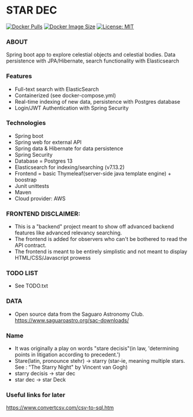 
# STAR DEC
[![Docker Pulls](https://img.shields.io/docker/pulls/bradleypelton/starfirst)](https://hub.docker.com/repository/docker/bradleypelton/starfirst/general)
[![Docker Image Size](https://img.shields.io/docker/image-size/bradleypelton/starfirst?sort=date)](https://hub.docker.com/repository/docker/bradleypelton/starfirst/general)
[![License: MIT](https://img.shields.io/badge/License-MIT-yellow.svg)](https://opensource.org/licenses/MIT)


### ABOUT
Spring boot app to explore celestial objects and celestial bodies. Data persistence with JPA/Hibernate, search functionality with Elasticsearch

### Features
- Full-text search with ElasticSearch
- Containerized (see docker-compose.yml)
- Real-time indexing of new data, persistence with Postgres database
- Login/JWT Authentication with Spring Security

### Technologies
- Spring boot
- Spring web for external API
- Spring data & Hibernate for data persistence
- Spring Security
- Database = Postgres 13
- Elasticsearch for indexing/searching  (v7.13.2)
- Frontend = basic Thymeleaf(server-side java template engine) + boostrap
- Junit unittests
- Maven
- Cloud provider: AWS


### FRONTEND DISCLAIMER:
- This is a "backend" project meant to show off advanced backend features like advanced relevancy searching.
- The frontend is added for observers who can't be bothered to read the API contract.
- The frontend is meant to be entirely simplistic and not meant to display HTML/CSS/Javascript prowess

### TODO LIST
- See TODO.txt


### DATA
- Open source data from the Saguaro Astronomy Club. https://www.saguaroastro.org/sac-downloads/


### Name
- It was originally a play on words "stare decisis"(in law, 'determining points in litigation according to precedent.')
- Stare(latin, pronounce stehr) -> starry (star-ie, meaning multiple stars. See : "The Starry Night" by Vincent van Gogh)
- starry decisis -> star dec
- star dec -> star Deck


### Useful links for later
https://www.convertcsv.com/csv-to-sql.htm